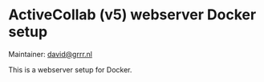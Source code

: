 # ActiveCollab (v5) webserver Docker setup
Maintainer: david@grrr.nl

This is a webserver setup for Docker.
